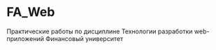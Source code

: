 # FA_Web
Практические работы по дисциплине Технологии разработки web-приложений Финансовый университет
